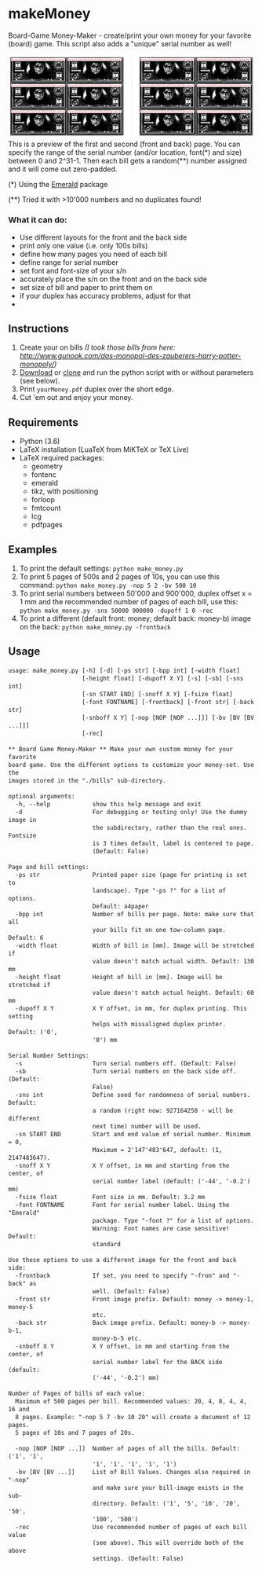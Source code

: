 # makeMoney
Board-Game Money-Maker - create/print your own money for your favorite (board) game.
This script also adds a "unique" serial number as well!

![ONE bill, two-sided](https://github.com/foreachthing/makeMoney/blob/master/scrshot-000.png)
This is a preview of the first and second (front and back) page. You can specify the range of the serial number (and/or location, font(&ast;) and size) between 0 and 2^31-1. Then each bill gets a random(&ast;&ast;) number assigned and it will come out zero-padded.

(&ast;) Using the [Emerald](http://www.pirbot.com/mirrors/ctan/fonts/emerald/) package

(&ast;&ast;) Tried it with >10'000 numbers and no duplicates found!

### What it can do:
* Use different layouts for the front and the back side
* print only one value (i.e. only 100s bills)
* define how many pages you need of each bill
* define range for serial number
* set font and font-size of your s/n
* accurately place the s/n on the front and on the back side
* set size of bill and paper to print them on
* if your duplex has accuracy problems, adjust for that
* 


## Instructions

1. Create your on bills _(I took those bills from here: http://www.gunook.com/das-monopol-des-zauberers-harry-potter-monopoly/)_
1. [Download](https://github.com/foreachthing/makeMoney/archive/master.zip) or [clone](https://github.com/foreachthing/makeMoney.git) and run the python script with or without parameters (see below).
1. Print `yourMoney.pdf` duplex over the short edge.
1. Cut 'em out and enjoy your money.

## Requirements
* Python (3.6)
* LaTeX installation (LuaTeX from MiKTeX or TeX Live)
* LaTeX required packages:
  * geometry
  * fontenc
  * emerald
  * tikz, with positioning
  * forloop
  * fmtcount
  * lcg
  * pdfpages

## Examples
1. To print the default settings: `python make_money.py`
1. To print 5 pages of 500s and 2 pages of 10s, you can use this command: `python make_money.py -nop 5 2 -bv 500 10`
1. To print serial numbers between 50'000 and 900'000, duplex offset x = 1 mm and the recommended number of pages of each bill, use this: `python make_money.py -sns 50000 900000 -dupoff 1 0 -rec`
1. To print a different (default front: money; default back: money-b) image on the back: `python make_money.py -frontback`



## Usage
```
usage: make_money.py [-h] [-d] [-ps str] [-bpp int] [-width float]
                     [-height float] [-dupoff X Y] [-s] [-sb] [-sns int]
                     [-sn START END] [-snoff X Y] [-fsize float]
                     [-font FONTNAME] [-frontback] [-front str] [-back str]
                     [-snboff X Y] [-nop [NOP [NOP ...]]] [-bv [BV [BV ...]]]
                     [-rec]

** Board Game Money-Maker ** Make your own custom money for your favorite
board game. Use the different options to customize your money-set. Use the
images stored in the "./bills" sub-directory.

optional arguments:
  -h, --help            show this help message and exit
  -d                    For debugging or testing only! Use the dummy image in
                        the subdirectory, rather than the real ones. Fontsize
                        is 3 times default, label is centered to page.
                        (Default: False)

Page and bill settings:
  -ps str               Printed paper size (page for printing is set to
                        landscape). Type "-ps ?" for a list of options.
                        Default: a4paper
  -bpp int              Number of bills per page. Note: make sure that all
                        your bills fit on one tow-column page. Default: 6
  -width float          Width of bill in [mm]. Image will be stretched if
                        value doesn't match actual width. Default: 130 mm
  -height float         Height of bill in [mm]. Image will be stretched if
                        value doesn't match actual height. Default: 60 mm
  -dupoff X Y           X Y offset, in mm, for duplex printing. This setting
                        helps with missaligned duplex printer. Default: ('0',
                        '0') mm

Serial Number Settings:
  -s                    Turn serial numbers off. (Default: False)
  -sb                   Turn serial numbers on the back side off. (Default:
                        False)
  -sns int              Define seed for randomness of serial numbers. Default:
                        a random (right now: 927164258 - will be different
                        next time) number will be used.
  -sn START END         Start and end value of serial number. Minimum = 0,
                        Maximum = 2'147'483'647, default: (1, 2147483647).
  -snoff X Y            X Y offset, in mm and starting from the center, of
                        serial number label (default: ('-44', '-0.2') mm)
  -fsize float          Font size in mm. Default: 3.2 mm
  -font FONTNAME        Font for serial number label. Using the "Emerald"
                        package. Type "-font ?" for a list of options.
                        Warning: Font names are case sensitive! Default:
                        standard

Use these options to use a different image for the front and back side:
  -frontback            If set, you need to specify "-fron" and "-back" as
                        well. (Default: False)
  -front str            Front image prefix. Default: money -> money-1, money-5
                        etc.
  -back str             Back image prefix. Default: money-b -> money-b-1,
                        money-b-5 etc.
  -snboff X Y           X Y offset, in mm and starting from the center, of
                        serial number label for the BACK side (default:
                        ('-44', '-0.2') mm)

Number of Pages of bills of each value:
  Maximum of 500 pages per bill. Recommended values: 20, 4, 8, 4, 4, 16 and
  8 pages. Example: "-nop 5 7 -bv 10 20" will create a document of 12 pages.
  5 pages of 10s and 7 pages of 20s.

  -nop [NOP [NOP ...]]  Number of pages of all the bills. Default: ('1', '1',
                        '1', '1', '1', '1', '1')
  -bv [BV [BV ...]]     List of Bill Values. Changes also required in "-nop"
                        and make sure your bill-image exists in the sub-
                        directory. Default: ('1', '5', '10', '20', '50',
                        '100', '500')
  -rec                  Use recommended number of pages of each bill value
                        (see above). This will override both of the above
                        settings. (Default: False)
```
